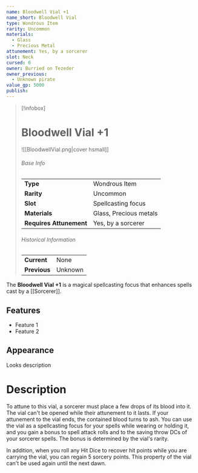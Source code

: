 ```yaml
---
name: Bloodwell Vial +1
name_short: Bloodwell Vial
type: Wondrous Item
rarity: Uncommon
materials:
  - Glass
  - Precious Metal
attunement: Yes, by a sorcerer
slot: Neck
cursed: 0
owner: Burried on Tezeder
owner_previous:
  - Unknown pirate
value_gp: 5000
publish:
---
```

> [!infobox]  
> # Bloodwell Vial +1
> ![[BloodwellVial.png|cover hsmall]]
> ###### Base Info
> | | |
> |---|---|
> | **Type** | Wondrous Item |
> | **Rarity** | Uncommon |
> | **Slot** | Spellcasting focus |
> | **Materials** | Glass, Precious metals |
> | **Requires Attunement** | Yes, by a sorcerer |
> ###### Historical Information
> | | |
> |---|---|
> | **Current** | None |
> | **Previous** | Unknown |

The **Bloodwell Vial +1** is a magical spellcasting focus that enhances spells cast by a [[Sorcerer]].
## Features
- Feature 1
- Feature 2
## Appearance
Looks description
# Description
To attune to this vial, a sorcerer must place a few drops of its blood into it. The vial can't be opened while their attunement to it lasts. If your attunement to the vial ends, the contained blood turns to ash. You can use the vial as a spellcasting focus for your spells while wearing or holding it, and you gain a bonus to spell attack rolls and to the saving throw DCs of your sorcerer spells. The bonus is determined by the vial's rarity.  
  
In addition, when you roll any Hit Dice to recover hit points while you are carrying the vial, you can regain 5 sorcery points. This property of the vial can't be used again until the next dawn.